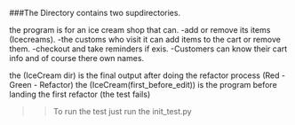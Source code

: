 ###The Directory contains two supdirectories.

the program is for an ice cream shop that can.
-add or remove its items (Icecreams).
-the customs who visit it can add items to the cart or remove them.
-checkout and take reminders if exis.
-Customers can know their cart info and of course there own names.

the (IceCream dir) is the final output after doing the refactor process (Red - Green - Refactor) the (IceCream(first_before_edit)) is the program before landing the first refactor (the test fails)


>>To run the test just run the init_test.py
